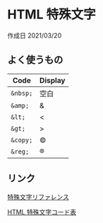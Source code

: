 # HTML 特殊文字

作成日 2021/03/20

## よく使うもの

| Code     | Display |
| -------- | ------- |
| `&nbsp;` | 空白    |
| `&amp;`  | &       |
| `&lt;`   | <       |
| `&gt;`   | >       |
| `&copy;` | ©       |
| `&reg;`  | ®       |

## リンク

[特殊文字リファレンス](http://www.htmq.com/text/)

[HTML 特殊文字コード表](http://www.shurey.com/js/labo/character.html)

